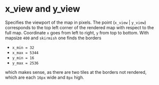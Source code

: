 # x_view and y_view
Specifies the viewport of the map in pixels. The point (`x_view` | `y_view`) corresponds to the top left corner of the rendered map with respect to the full map. Coordinate `x` goes from left to right, `y` from top to bottom. With mapsize `400` and `skirmish` one finds the borders

- `x_min = 32`
- `x_max = 5344`
- `y_min = 16`
- `y_max = 2536` 

which makes sense, as there are two tiles at the borders not rendered, which are each `16px` wide and `8px` high.